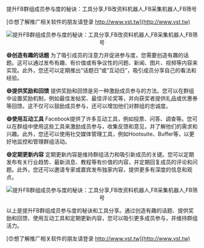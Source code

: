 提升FB群组成员参与度的秘诀：工具分享,FB改资料机器人,FB采集机器人,FB筛号

[😍想了解推广相关软件的朋友请登录 http://www.vst.tw](http://www.vst.tw)

 <center><img src="https://vst.tw/MP4/tuiguang/png/5.png" alt="提升FB群组成员参与度的秘诀：工具分享,FB改资料机器人,FB采集机器人,FB筛号"></center>

**😄创造有趣的话题**
为了吸引成员的注意力并促进参与度，您需要创造有趣的话题。这可以通过发布有趣、有价值或有争议性的问题、新闻、图片、视频等内容来实现。此外，您还可以定期推出“话题日”或“互动日”，吸引成员分享自己的看法和经验。

**😄提供奖励和回馈**
提供奖励和回馈是另一种激励成员参与的方法。您可以在群组中设置奖励机制，例如最佳发帖奖、最佳评论奖等，并向获奖者提供礼品或优惠券等回馈。这不仅可以鼓励成员参与，还可以增加他们对群组的忠诚度。

**😄使用互动工具**
Facebook提供了许多互动工具，例如投票、问答、调查等。您可以在群组中使用这些工具来激励成员参与，收集反馈和意见，并了解他们的需求和兴趣。此外，您还可以使用社交媒体管理工具，例如Hootsuite、Buffer等，以更好地监控和管理群组活动。

**😄定期更新内容**
定期更新内容是维持群组活力和吸引新成员的关键。您可以定期发布有关行业趋势、最新消息、教程等有价值的内容，并定期回复成员的评论和问题。此外，您还可以邀请专家或嘉宾发布独家内容，提供更多有深度的信息和观点。

 <center><img src="https://vst.tw/MP4/tuiguang/png/7.png" alt="提升FB群组成员参与度的秘诀：工具分享,FB改资料机器人,FB采集机器人,FB筛号"></center>

以上是提升FB群组成员参与度的秘诀和工具分享。通过创造有趣的话题、提供奖励和回馈、使用互动工具和定期更新内容，您可以吸引更多成员参与，并维持群组活力。

[😍想了解推广相关软件的朋友请登录 http://www.vst.tw](http://www.vst.tw)



